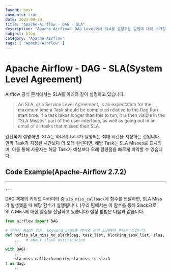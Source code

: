 ```yaml
---
layout: post
comments: true
date: 2023-09-30
title: "Apache-Airflow - DAG - SLA"
description: "Apache Airflow의 DAG Level에서 SLA를 설정하는 방법에 대해 소개합니다."
subject: blog
category: "Apache-Airflow"
tags: [ "Apache-Airflow" ]
---
```

# Apache Airflow - DAG - SLA(System Level Agreement)
 
Airflow 공식 문서에서는 SLA를 아래와 같이 설명하고 있습니다.
> An SLA, or a Service Level Agreement, is an expectation for the maximum time a Task should be completed relative to the Dag Run start time. If a task takes longer than this to run, it is then visible in the “SLA Misses” part of the user interface, as well as going out in an email of all tasks that missed their SLA.
 
간단하게 설명하면, SLA는 하나의 Task가 실행되는 최대 시간을 지정하는 것입니다. 만약 Task가 지정된 시간보다 더 오래 걸린다면, 해당 Task는 SLA Misses로 표시되며, 이를 통해 사용자는 해당 Task가 예상보다 오래 걸렸음을 빠르게 파악할 수 있습니다.
 
## Code Example(Apache-Airflow 2.7.2)
---
```python
...
```
 
DAG 객체의 키워드 파라미터 중 `sla_miss_callback`에 함수를 전달하면, SLA Miss가 발생했을 때 해당 함수가 실행됩니다. (우리 팀에서는 이 함수를 통해 Slack으로 SLA Miss에 대한 알림을 전달하고 있습니다)
설정 방법은 다음과 같습니다.
 
```python
from airflow import DAG

# 여기서 중요한 점은, keyword_args를 예시와 같이 고정해야 한다는 것입니다.
def nofity_sla_miss_to_slack(dag, task_list, blocking_task_list, slas, blocking_tis):
    ...  # about slack notification

with DAG(
    ...
    sla_miss_callback=notify_sla_miss_to_slack
) as dag:
    ...
```

